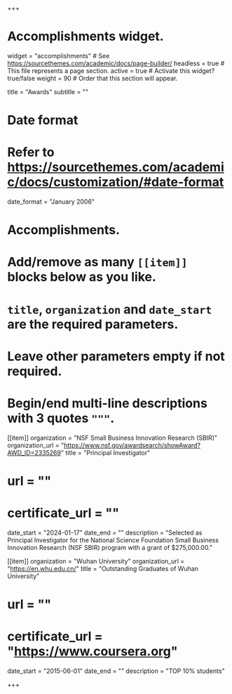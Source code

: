 +++
# Accomplishments widget.
widget = "accomplishments"  # See https://sourcethemes.com/academic/docs/page-builder/
headless = true  # This file represents a page section.
active = true  # Activate this widget? true/false
weight = 90  # Order that this section will appear.

title = "Awards"
subtitle = ""

# Date format
#   Refer to https://sourcethemes.com/academic/docs/customization/#date-format
date_format = "January 2006"

# Accomplishments.
#   Add/remove as many `[[item]]` blocks below as you like.
#   `title`, `organization` and `date_start` are the required parameters.
#   Leave other parameters empty if not required.
#   Begin/end multi-line descriptions with 3 quotes `"""`.



[[item]]
  organization = "NSF Small Business Innovation Research (SBIR)"
  organization_url = "https://www.nsf.gov/awardsearch/showAward?AWD_ID=2335269"
  title = "Principal Investigator"
  # url = ""
  # certificate_url = ""
  date_start = "2024-01-17"
  date_end = ""
  description = "Selected as Principal Investigator for the National Science Foundation Small Business Innovation Research (NSF SBIR) program with a grant of $275,000.00."


[[item]]
  organization = "Wuhan University"
  organization_url = "https://en.whu.edu.cn/"
  title = "Outstanding Graduates of Wuhan University"
  # url = ""
  # certificate_url = "https://www.coursera.org"
  date_start = "2015-06-01"
  date_end = ""
  description = "TOP 10% students"

<!-- [[item]]
  organization = "Wuhan University"
  organization_url = "https://en.whu.edu.cn/"
  title = "Annual Outstanding Students of Wuhan University, three times (2012, 2013, 2014)"
  # url = "https://www.edx.org/professional-certificate/uc-berkeleyx-blockchain-fundamentals"
  # certificate_url = "https://www.edx.org"
  date_start = "2015-05-01"
  date_end = ""
  description = "TOP 10% students"
  
[[item]]
  organization = "Wuhan University"
  organization_url = "https://en.whu.edu.cn/"
  title = "Second Honor Scholarship of Wuhan University, 2014"
  # url = "https://www.edx.org/professional-certificate/uc-berkeleyx-blockchain-fundamentals"
  # certificate_url = "https://www.edx.org"
  date_start = "2014-09-01"
  date_end = ""
  description = "TOP 10% students"

[[item]]
  organization = "Wuhan University"
  organization_url = "https://en.whu.edu.cn/"
  title = "Second Honor Scholarship of Wuhan University,2013"
  # url = "https://www.edx.org/professional-certificate/uc-berkeleyx-blockchain-fundamentals"
  # certificate_url = "https://www.edx.org"
  date_start = "2013-09-01"
  date_end = ""
  description = "TOP 10% students"


[[item]]
  organization = "Wuhan University"
  organization_url = "https://en.whu.edu.cn/"
  title = "Xijie Special Scholarship"
  # url = "https://www.edx.org/professional-certificate/uc-berkeleyx-blockchain-fundamentals"
  # certificate_url = "https://www.edx.org"
  date_start = "2012-09-01"
  date_end = ""
  description = ""

[[item]]
  organization = "Wuhan University"
  organization_url = "https://en.whu.edu.cn/"
  title = "First Honor Scholarship of Wuhan University, 2012"
  # url = "https://www.edx.org/professional-certificate/uc-berkeleyx-blockchain-fundamentals"
  # certificate_url = "https://www.edx.org"
  date_start = "2012-09-01"
  date_end = ""
  description = "TOP 2% students" -->

+++
